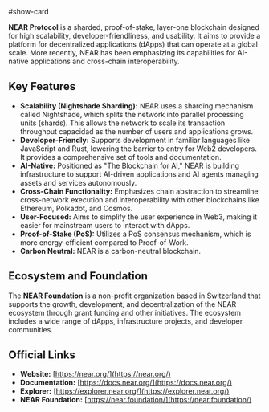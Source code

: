 #show-card

**NEAR Protocol** is a sharded, proof-of-stake, layer-one blockchain designed for high scalability, developer-friendliness, and usability. It aims to provide a platform for decentralized applications (dApps) that can operate at a global scale. More recently, NEAR has been emphasizing its capabilities for AI-native applications and cross-chain interoperability.

## Key Features

-   **Scalability (Nightshade Sharding):** NEAR uses a sharding mechanism called Nightshade, which splits the network into parallel processing units (shards). This allows the network to scale its transaction throughput capacidad as the number of users and applications grows.
-   **Developer-Friendly:** Supports development in familiar languages like JavaScript and Rust, lowering the barrier to entry for Web2 developers. It provides a comprehensive set of tools and documentation.
-   **AI-Native:** Positioned as "The Blockchain for AI," NEAR is building infrastructure to support AI-driven applications and AI agents managing assets and services autonomously.
-   **Cross-Chain Functionality:** Emphasizes chain abstraction to streamline cross-network execution and interoperability with other blockchains like Ethereum, Polkadot, and Cosmos.
-   **User-Focused:** Aims to simplify the user experience in Web3, making it easier for mainstream users to interact with dApps.
-   **Proof-of-Stake (PoS):** Utilizes a PoS consensus mechanism, which is more energy-efficient compared to Proof-of-Work.
-   **Carbon Neutral:** NEAR is a carbon-neutral blockchain.

## Ecosystem and Foundation

The **NEAR Foundation** is a non-profit organization based in Switzerland that supports the growth, development, and decentralization of the NEAR ecosystem through grant funding and other initiatives. The ecosystem includes a wide range of dApps, infrastructure projects, and developer communities.

## Official Links

-   **Website:** [https://near.org/](https://near.org/)
-   **Documentation:** [https://docs.near.org/](https://docs.near.org/)
-   **Explorer:** [https://explorer.near.org/](https://explorer.near.org/)
-   **NEAR Foundation:** [https://near.foundation/](https://near.foundation/)